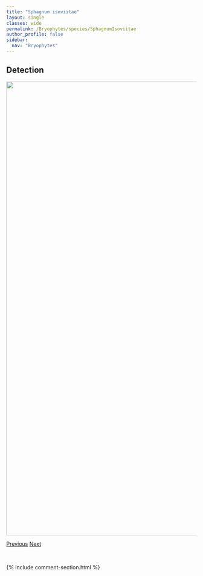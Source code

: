 ```yaml
---
title: "Sphagnum isoviitae"
layout: single
classes: wide
permalink: /Bryophytes/species/SphagnumIsoviitae
author_profile: false
sidebar:
  nav: "Bryophytes"
---
```


<h2>Detection</h2>

<a href="https://drive.google.com/uc?export=view&id=1AJ0y9ryGNy-HBwhZdkoUiJ2_9glW-mjf">
<img src="https://drive.google.com/uc?export=view&id=1AJ0y9ryGNy-HBwhZdkoUiJ2_9glW-mjf" height = "1200" width = "800">
</a>


<a href="/DevelopmentWebsite/Bryophytes/species/SphagnumFimbriatum" class="pagination--pager" title="Sphagnum fimbriatum">Previous</a> <a href="/DevelopmentWebsite/Bryophytes/species/SphagnumJensenii" class="pagination--pager" title="Sphagnum jensenii">Next</a>

<p>&nbsp;</p>

{% include comment-section.html %}
